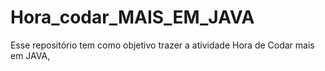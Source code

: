 # Hora_codar_MAIS_EM_JAVA
Esse repositório tem como objetivo trazer a atividade Hora de Codar mais em JAVA, 
